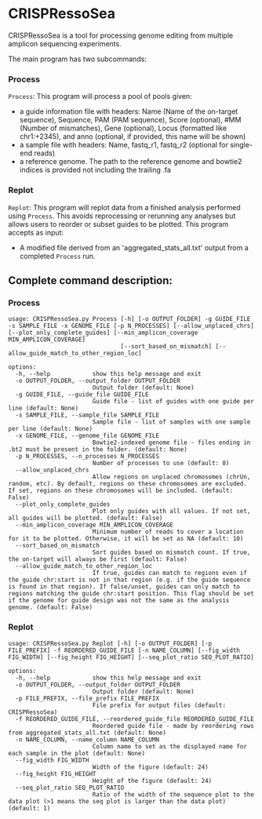 # CRISPRessoSea
CRISPRessoSea is a tool for processing genome editing from multiple amplicon sequencing experiments.

The main program has two subcommands:
### Process
`Process`: This program will process a pool of pools given:
 -  a guide information file with headers: Name (Name of the on-target sequence), Sequence, PAM (PAM sequence), Score (optional), #MM (Number of mismatches), Gene (optional), Locus (formatted like chr1:+2345), and anno (optional, if provided, this name will be shown)
 -  a sample file with headers: Name, fastq_r1, fastq_r2 (optional for single-end reads)
 -  a reference genome. The path to the reference genome and bowtie2 indices is provided not including the trailing .fa

 ### Replot
 `Replot`: This program will replot data from a finished analysis performed using `Process`. This avoids reprocessing or rerunning any analyses but allows users to reorder or subset guides to be plotted. This program accepts as input:
 - A modified file derived from an 'aggregated_stats_all.txt' output from a completed `Process` run.


## Complete command description:
### Process
```
usage: CRISPRessoSea.py Process [-h] [-o OUTPUT_FOLDER] -g GUIDE_FILE -s SAMPLE_FILE -x GENOME_FILE [-p N_PROCESSES] [--allow_unplaced_chrs] [--plot_only_complete_guides] [--min_amplicon_coverage MIN_AMPLICON_COVERAGE]
                                [--sort_based_on_mismatch] [--allow_guide_match_to_other_region_loc]

options:
  -h, --help            show this help message and exit
  -o OUTPUT_FOLDER, --output_folder OUTPUT_FOLDER
                        Output folder (default: None)
  -g GUIDE_FILE, --guide_file GUIDE_FILE
                        Guide file - list of guides with one guide per line (default: None)
  -s SAMPLE_FILE, --sample_file SAMPLE_FILE
                        Sample file - list of samples with one sample per line (default: None)
  -x GENOME_FILE, --genome_file GENOME_FILE
                        Bowtie2-indexed genome file - files ending in .bt2 must be present in the folder. (default: None)
  -p N_PROCESSES, --n_processes N_PROCESSES
                        Number of processes to use (default: 8)
  --allow_unplaced_chrs
                        Allow regions on unplaced chromosomes (chrUn, random, etc). By default, regions on these chromosomes are excluded. If set, regions on these chromosomes will be included. (default: False)
  --plot_only_complete_guides
                        Plot only guides with all values. If not set, all guides will be plotted. (default: False)
  --min_amplicon_coverage MIN_AMPLICON_COVERAGE
                        Minimum number of reads to cover a location for it to be plotted. Otherwise, it will be set as NA (default: 10)
  --sort_based_on_mismatch
                        Sort guides based on mismatch count. If true, the on-target will always be first (default: False)
  --allow_guide_match_to_other_region_loc
                        If true, guides can match to regions even if the guide chr:start is not in that region (e.g. if the guide sequence is found in that region). If false/unset, guides can only match to regions matching the guide chr:start position. This flag should be set if the genome for guide design was not the same as the analysis genome. (default: False)
```

### Replot
```
usage: CRISPRessoSea.py Replot [-h] [-o OUTPUT_FOLDER] [-p FILE_PREFIX] -f REORDERED_GUIDE_FILE [-n NAME_COLUMN] [--fig_width FIG_WIDTH] [--fig_height FIG_HEIGHT] [--seq_plot_ratio SEQ_PLOT_RATIO]

options:
  -h, --help            show this help message and exit
  -o OUTPUT_FOLDER, --output_folder OUTPUT_FOLDER
                        Output folder (default: None)
  -p FILE_PREFIX, --file_prefix FILE_PREFIX
                        File prefix for output files (default: CRISPRessoSea)
  -f REORDERED_GUIDE_FILE, --reordered_guide_file REORDERED_GUIDE_FILE
                        Reordered guide file - made by reordering rows from aggregated_stats_all.txt (default: None)
  -n NAME_COLUMN, --name_column NAME_COLUMN
                        Column name to set as the displayed name for each sample in the plot (default: None)
  --fig_width FIG_WIDTH
                        Width of the figure (default: 24)
  --fig_height FIG_HEIGHT
                        Height of the figure (default: 24)
  --seq_plot_ratio SEQ_PLOT_RATIO
                        Ratio of the width of the sequence plot to the data plot (>1 means the seq plot is larger than the data plot) (default: 1)
```
